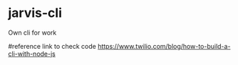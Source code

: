 # jarvis-cli
Own cli for work


#reference link to check code
https://www.twilio.com/blog/how-to-build-a-cli-with-node-js
